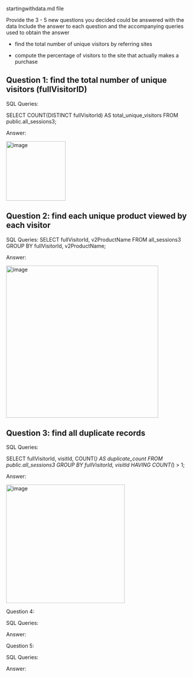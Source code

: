 
startingwithdata.md file

Provide the 3 - 5 new questions you decided could be answered with the data
Include the answer to each question and the accompanying queries used to obtain the answer
 
 - find the total number of unique visitors by referring sites

- compute the percentage of visitors to the site that actually makes a purchase

## Question 1:  find the total number of unique visitors (fullVisitorID)


SQL Queries:

SELECT COUNT(DISTINCT fullVisitorId) AS total_unique_visitors
FROM public.all_sessions3;

Answer: 

<img width="161" alt="image" src="https://github.com/gu12934/SQL-Project-LHL/assets/36687057/33e19344-f121-44b2-be24-9f1b1401f338">



## Question 2:  find each unique product viewed by each visitor

SQL Queries:
SELECT fullVisitorId, v2ProductName
FROM all_sessions3
GROUP BY fullVisitorId, v2ProductName;


Answer:

<img width="412" alt="image" src="https://github.com/gu12934/SQL-Project-LHL/assets/36687057/443d6aae-be28-4657-9f4e-03d3b5d84658">



## Question 3: find all duplicate records

SQL Queries:

SELECT fullVisitorId, visitId, COUNT(*) AS duplicate_count
FROM public.all_sessions3
GROUP BY fullVisitorId, visitId
HAVING COUNT(*) > 1;


Answer:

<img width="321" alt="image" src="https://github.com/gu12934/SQL-Project-LHL/assets/36687057/3bc23a84-d061-4585-b08e-1e2927a83a52">



Question 4: 

SQL Queries:

Answer:



Question 5: 

SQL Queries:

Answer:
